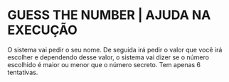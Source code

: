 <h1>GUESS THE NUMBER | AJUDA NA EXECUÇÃO</h1>
<p>O sistema vai pedir o seu nome. De seguida irá pedir o valor que você irá escolher e dependendo desse valor, o sistema vai dizer se o número escolhido é maior ou menor que o número secreto. Tem apenas 6 tentativas.</p>
